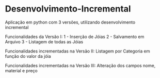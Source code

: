 # Desenvolvimento-Incremental
Aplicação em python com 3 versões, utilizando desenvolvimento incremental

Funcionalidades da Versão I: 
1 -  Inserção de Jóias
2 - Salvamento em Arquivo
3 - Listagem de todas as Jóias

Funcionalidades incrementadas na Versão II:
Listagem por Categoria em função do valor da jóia

Funcionalidades incrementadas na Versão III:
Alteração dos campos nome, material e preço
